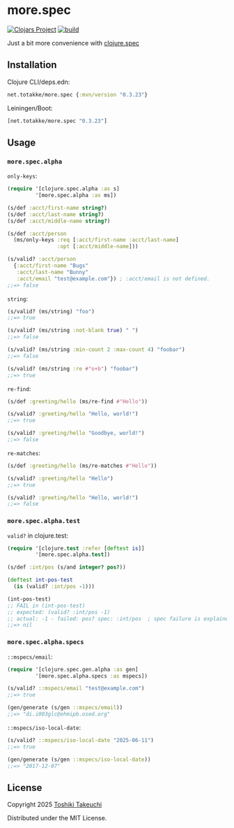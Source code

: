 # more.spec

[![Clojars Project](https://img.shields.io/clojars/v/net.totakke/more.spec.svg)](https://clojars.org/net.totakke/more.spec)
[![build](https://github.com/totakke/more.spec/actions/workflows/build.yml/badge.svg)](https://github.com/totakke/more.spec/actions/workflows/build.yml)

Just a bit more convenience with [clojure.spec](https://clojure.org/about/spec)

## Installation

Clojure CLI/deps.edn:

```clojure
net.totakke/more.spec {:mvn/version "0.3.23"}
```

Leiningen/Boot:

```clojure
[net.totakke/more.spec "0.3.23"]
```

## Usage

### `more.spec.alpha`

`only-keys`:

```clojure
(require '[clojure.spec.alpha :as s]
         '[more.spec.alpha :as ms])

(s/def :acct/first-name string?)
(s/def :acct/last-name string?)
(s/def :acct/middle-name string?)

(s/def :acct/person
  (ms/only-keys :req [:acct/first-name :acct/last-name]
                :opt [:acct/middle-name]))

(s/valid? :acct/person
  {:acct/first-name "Bugs"
   :acct/last-name "Bunny"
   :acct/email "test@example.com"}) ; :acct/email is not defined.
;;=> false
```

`string`:

```clojure
(s/valid? (ms/string) "foo")
;;=> true

(s/valid? (ms/string :not-blank true) " ")
;;=> false

(s/valid? (ms/string :min-count 2 :max-count 4) "foobar")
;;=> false

(s/valid? (ms/string :re #"o+b") "foobar")
;;=> true
```

`re-find`:

```clojure
(s/def :greeting/hello (ms/re-find #"Hello"))

(s/valid? :greeting/hello "Hello, world!")
;;=> true

(s/valid? :greeting/hello "Goodbye, world!")
;;=> false
```

`re-matches`:

```clojure
(s/def :greeting/hello (ms/re-matches #"Hello"))

(s/valid? :greeting/hello "Hello")
;;=> true

(s/valid? :greeting/hello "Hello, world!")
;;=> false
```

### `more.spec.alpha.test`

`valid?` in clojure.test:

```clojure
(require '[clojure.test :refer [deftest is]]
         '[more.spec.alpha.test])

(s/def :int/pos (s/and integer? pos?))

(deftest int-pos-test
  (is (valid? :int/pos -1)))

(int-pos-test)
;; FAIL in (int-pos-test)
;; expected: (valid? :int/pos -1)
;; actual: -1 - failed: pos? spec: :int/pos  ; spec failure is explained.
;;=> nil
```

### `more.spec.alpha.specs`

`::mspecs/email`:

```clojure
(require '[clojure.spec.gen.alpha :as gen]
         '[more.spec.alpha.specs :as mspecs])

(s/valid? ::mspecs/email "test@example.com")
;;=> true

(gen/generate (s/gen ::mspecs/email))
;;=> "di.i003glc@ehmipb.osed.org"
```

`::mspecs/iso-local-date`:

```clojure
(s/valid? ::mspecs/iso-local-date "2025-06-11")
;;=> true

(gen/generate (s/gen ::mspecs/iso-local-date))
;;=> "2017-12-07"
```

## License

Copyright 2025 [Toshiki Takeuchi](https://totakke.net/)

Distributed under the MIT License.

